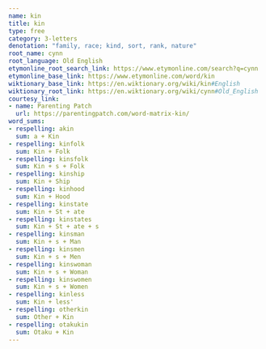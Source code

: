```yaml
---
name: kin
title: kin
type: free
category: 3-letters
denotation: "family, race; kind, sort, rank, nature"
root_name: cynn
root_language: Old English
etymonline_root_search_link: https://www.etymonline.com/search?q=cynn
etymonline_base_link: https://www.etymonline.com/word/kin
wiktionary_base_link: https://en.wiktionary.org/wiki/kin#English
wiktionary_root_link: https://en.wiktionary.org/wiki/cynn#Old_English
courtesy_link:
- name: Parenting Patch
  url: https://parentingpatch.com/word-matrix-kin/
word_sums:
- respelling: akin
  sum: a + Kin
- respelling: kinfolk
  sum: Kin + Folk
- respelling: kinsfolk
  sum: Kin + s + Folk
- respelling: kinship
  sum: Kin + Ship
- respelling: kinhood
  sum: Kin + Hood
- respelling: kinstate
  sum: Kin + St + ate
- respelling: kinstates
  sum: Kin + St + ate + s
- respelling: kinsman
  sum: Kin + s + Man
- respelling: kinsmen
  sum: Kin + s + Men
- respelling: kinswoman
  sum: Kin + s + Woman
- respelling: kinswomen
  sum: Kin + s + Women
- respelling: kinless
  sum: Kin + less'
- respelling: otherkin
  sum: Other + Kin
- respelling: otakukin
  sum: Otaku + Kin
---
```


